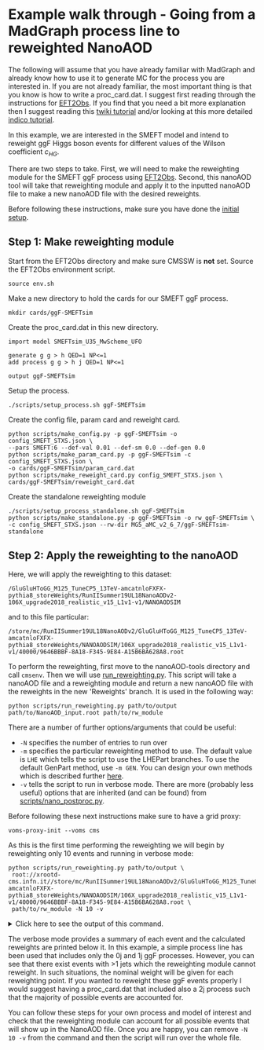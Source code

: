 # Example walk through - Going from a MadGraph process line to reweighted NanoAOD

The following will assume that you have already familiar with MadGraph and already know how to use it to generate MC for the process you are interested in. If you are not already familiar, the most important thing is that you know is how to write a proc_card.dat. I suggest first reading through the instructions for [EFT2Obs](https://github.com/ajgilbert/EFT2Obs). If you find that you need a bit more explanation then I suggest reading this [twiki tutorial](https://twiki.cern.ch/twiki/bin/view/CMSPublic/MadgraphTutorial) and/or looking at this more detailed [indico tutorial](https://indico.cern.ch/event/962610/?showDate=all&showSession=19).

In this example, we are interested in the SMEFT model and intend to reweight ggF Higgs boson events for different values of the Wilson coefficient $c_{HG}$. 

There are two steps to take. First, we will need to make the reweighting module for the SMEFT ggF process using [EFT2Obs](https://github.com/ajgilbert/EFT2Obs). Second, this nanoAOD tool will take that reweighting module and apply it to the inputted nanoAOD file to make a new nanoAOD file with the desired reweights.

Before following these instructions, make sure you have done the [initial setup](READMEs/initial_setup.md).

## Step 1: Make reweighting module

Start from the EFT2Obs directory and make sure CMSSW is **not** set. Source the EFT2Obs environment script.

```
source env.sh
```

Make a new directory to hold the cards for our SMEFT ggF process. 

```
mkdir cards/ggF-SMEFTsim
```

Create the proc_card.dat in this new directory.

```
import model SMEFTsim_U35_MwScheme_UFO

generate g g > h QED=1 NP<=1
add process g g > h j QED=1 NP<=1

output ggF-SMEFTsim
```

Setup the process.

```
./scripts/setup_process.sh ggF-SMEFTsim
```

Create the config file, param card and reweight card.

```
python scripts/make_config.py -p ggF-SMEFTsim -o config_SMEFT_STXS.json \ 
--pars SMEFT:6 --def-val 0.01 --def-sm 0.0 --def-gen 0.0
python scripts/make_param_card.py -p ggF-SMEFTsim -c config_SMEFT_STXS.json \ 
-o cards/ggF-SMEFTsim/param_card.dat
python scripts/make_reweight_card.py config_SMEFT_STXS.json \ 
cards/ggF-SMEFTsim/reweight_card.dat
```

Create the standalone reweighting module
```
./scripts/setup_process_standalone.sh ggF-SMEFTsim
python scripts/make_standalone.py -p ggF-SMEFTsim -o rw_ggF-SMEFTsim \ 
-c config_SMEFT_STXS.json --rw-dir MG5_aMC_v2_6_7/ggF-SMEFTsim-standalone
```

## Step 2: Apply the reweighting to the nanoAOD

Here, we will apply the reweighting to this dataset:

```
/GluGluHToGG_M125_TuneCP5_13TeV-amcatnloFXFX-pythia8_storeWeights/RunIISummer19UL18NanoAODv2-106X_upgrade2018_realistic_v15_L1v1-v1/NANOAODSIM
```
and to this file particular:
```
/store/mc/RunIISummer19UL18NanoAODv2/GluGluHToGG_M125_TuneCP5_13TeV-amcatnloFXFX-pythia8_storeWeights/NANOAODSIM/106X_upgrade2018_realistic_v15_L1v1-v1/40000/9646BBBF-8A18-F345-9E84-A15B6BA628A8.root
```

To perform the reweighting, first move to the nanoAOD-tools directory and call `cmsenv`. Then we will use [run_reweighting.py](../scripts/run_reweighting.py). This script will take a nanoAOD file and a reweighting module and return a new nanoAOD file with the reweights in the new 'Reweights' branch. It is used in the following way:
```
python scripts/run_reweighting.py path/to/output path/to/NanoAOD_input.root path/to/rw_module
```
There are a number of further options/arguments that could be useful:
- `-N` specifies the number of entries to run over
- `-m` specifies the particular reweighting method to use. The default value is `LHE` which tells the script to use the LHEPart branches. To use the default GenPart method, use `-m GEN`. You can design your own methods which is described further [here](READMEs/making_adjustments.md).
- `-v` tells the script to run in verbose mode.
There are more (probably less useful) options that are inherited (and can be found) from [scripts/nano_postproc.py](scripts/nano_postproc.py).

Before following these next instructions make sure to have a grid proxy: 
```
voms-proxy-init --voms cms
```
As this is the first time performing the reweighting we will begin by reweighting only 10 events and running in verbose mode:
```
python scripts/run_reweighting.py path/to/output \
 root://xrootd-cms.infn.it//store/mc/RunIISummer19UL18NanoAODv2/GluGluHToGG_M125_TuneCP5_13TeV-amcatnloFXFX-pythia8_storeWeights/NANOAODSIM/106X_upgrade2018_realistic_v15_L1v1-v1/40000/9646BBBF-8A18-F345-9E84-A15B6BA628A8.root \
 path/to/rw_module -N 10 -v
```

<details>
<summary>Click here to see the output of this command.</summary>
<p>

```
[mknight@lxplus740 NanoAODTools]$ python scripts/run_reweighting.py . root://xrootd-cms.infn.it//store/mc/RunIISummer19UL18NanoAODv2/GluGluHToGG_M125_TuneCP5_13TeV-amcatnloFXFX-pythia8_storeWeights/NANOAODSIM/106X_upgrade2018_realistic_v15_L1v1-v1/40000/9646BBBF-8A18-F345-9E84-A15B6BA628A8.root  ../../../../EFT2Obs/rw_ggF-SMEFTsim/ -N 10 -v
>> 1 parameters, 3 reweight points
>> LO Reweighting
>> Initialising modules...
>> Reusing working directory /eos/home-m/mknight/Standalone/tidying/EFT2Obs/rw_ggF-SMEFTsim
>> StandaloneReweight class initialized
>> Accepted PDG lists:
   - [21, 21, 25, 21]
   - [21, 21, 25]
Will write selected trees to .
Pre-select 10 entries out of 10 (100.00%)
>> Event with PDGs [21, 21, 25, 21, 21] does not match any known process
---------------------------------------------------------------------------
 Particle | status  | helicity |   | E       | P_x     | P_y     | P_z      
---------------------------------------------------------------------------
         g        -1      None         1277.6       0.0       0.0    1277.6
         g        -1      None           76.5       0.0       0.0     -76.5
    Higgs0         1      None         1191.8     -33.0      11.3    1184.8
         g         1      None           85.4       2.8       2.3      85.4
         g         1      None           76.7      30.1     -13.6     -69.2
[1.0, 1.0, 1.0]
 
>> Event with PDGs [21, 2, 25, 2, 21] does not match any known process
---------------------------------------------------------------------------
 Particle | status  | helicity |   | E       | P_x     | P_y     | P_z      
---------------------------------------------------------------------------
         g        -1      None          214.4       0.0       0.0     214.4
         u        -1      None         2250.2       0.0       0.0   -2250.2
    Higgs0         1      None         1207.8     -11.3      29.6   -1200.9
         u         1      None         1045.0      41.0     -16.0   -1044.1
         g         1      None          211.7     -29.7     -13.6     209.2
[1.0, 1.0, 1.0]
 
---------------------------------------------------------------------------
 Particle | status  | helicity |   | E       | P_x     | P_y     | P_z      
---------------------------------------------------------------------------
         g        -1      None          124.4       0.0       0.0     124.4
         g        -1      None          357.9       0.0       0.0    -357.9
    Higgs0         1      None          361.4     -31.4     -62.9    -331.7
         g         1      None          120.9      31.4      62.9      98.3
[1.0, 1.2051066150355456, 1.4293332410707515]
 
---------------------------------------------------------------------------
 Particle | status  | helicity |   | E       | P_x     | P_y     | P_z      
---------------------------------------------------------------------------
         g        -1      None          211.2       0.0       0.0     211.2
         g        -1      None           18.5       0.0       0.0     -18.5
    Higgs0         1      None          229.7       0.0       0.0     192.7
[1.0, 1.2066145544144442, 1.4326178848018922]
 
>> Event with PDGs [2, 2, 25, 2, 2] does not match any known process
---------------------------------------------------------------------------
 Particle | status  | helicity |   | E       | P_x     | P_y     | P_z      
---------------------------------------------------------------------------
         u        -1      None         2497.9       0.0       0.0    2497.9
         u        -1      None          205.0       0.0       0.0    -205.0
    Higgs0         1      None          770.0      -4.7      -5.5     759.7
         u         1      None         1732.4       8.3      29.2    1732.2
         u         1      None          200.5      -3.7     -23.6    -199.1
[1.0, 1.0, 1.0]
 
>> Event with PDGs [21, 21, 25, 21, 21, 21] does not match any known process
---------------------------------------------------------------------------
 Particle | status  | helicity |   | E       | P_x     | P_y     | P_z      
---------------------------------------------------------------------------
         g        -1      None         2121.6       0.0       0.0    2121.6
         g        -1      None          628.7       0.0       0.0    -628.7
    Higgs0         1      None         2023.4      69.8      18.5    2018.2
         g         1      None           99.4      18.6      27.4      93.8
         g         1      None          447.1     -71.5     -37.3    -439.7
         g         1      None          180.4     -16.8      -8.5    -179.4
[1.0, 1.0, 1.0]
 
>> Event with PDGs [2, 21, 25, 2, 21] does not match any known process
---------------------------------------------------------------------------
 Particle | status  | helicity |   | E       | P_x     | P_y     | P_z      
---------------------------------------------------------------------------
         u        -1      None         2157.5       0.0       0.0    2157.5
         g        -1      None          424.9       0.0       0.0    -424.9
    Higgs0         1      None          232.4       8.9      -8.8     195.5
         u         1      None         1943.6       1.6      18.8    1943.5
         g         1      None          406.5     -10.5     -10.1    -406.2
[1.0, 1.0, 1.0]
 
---------------------------------------------------------------------------
 Particle | status  | helicity |   | E       | P_x     | P_y     | P_z      
---------------------------------------------------------------------------
         g        -1      None          504.0       0.0       0.0     504.0
         g        -1      None            7.8       0.0       0.0      -7.8
    Higgs0         1      None          511.8       0.0       0.0     496.3
[1.0, 1.2065789469173653, 1.4325402869550874]
 
---------------------------------------------------------------------------
 Particle | status  | helicity |   | E       | P_x     | P_y     | P_z      
---------------------------------------------------------------------------
         g        -1      None           11.9       0.0       0.0      11.9
         g        -1      None          586.4       0.0       0.0    -586.4
    Higgs0         1      None          516.2     -25.9      21.5    -499.7
         g         1      None           82.0      25.9     -21.5     -74.8
[1.0, 1.1878151942955253, 1.391783429098858]
 
---------------------------------------------------------------------------
 Particle | status  | helicity |   | E       | P_x     | P_y     | P_z      
---------------------------------------------------------------------------
         g        -1      None          301.6       0.0       0.0     301.6
         g        -1      None           13.0       0.0       0.0     -13.0
    Higgs0         1      None          314.6       0.0       0.0     288.7
[1.0, 1.2132839950433434, 1.4471691259297452]
 
Processed 10 preselected entries from root://xrootd-cms.infn.it//store/mc/RunIISummer19UL18NanoAODv2/GluGluHToGG_M125_TuneCP5_13TeV-amcatnloFXFX-pythia8_storeWeights/NANOAODSIM/106X_upgrade2018_realistic_v15_L1v1-v1/40000/9646BBBF-8A18-F345-9E84-A15B6BA628A8.root (10 entries). Finally selected 10 entries
Done ./9646BBBF-8A18-F345-9E84-A15B6BA628A8_Skim.root
Total time 16.3 sec. to process 10 events. Rate = 0.6 Hz.
```

</p>
</details> 

The verbose mode provides a summary of each event and the calculated reweights are printed below it. In this example, a simple process line has been used that includes only the 0j and 1j ggF processes. However, you can see that there exist events with >1 jets which the reweighting module cannot reweight. In such situations, the nominal weight will be given for each reweighting point. If you wanted to reweight these ggF events properly I would suggest having a proc_card.dat that included also a 2j process such that the majority of possible events are accounted for. 

You can follow these steps for your own process and model of interest and check that the reweighting module can account for all possible events that will show up in the NanoAOD file. Once you are happy, you can remove `-N 10 -v` from the command and then the script will run over the whole file.


